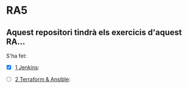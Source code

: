 # RA5

## Aquest repositori tindrà els exercicis d'aquest RA...

S'ha fet:

 - [x] [1 Jenkins](git@github.com:pps10219513/jenkins.git):
 - [ ] [2 Terraform & Ansible](./RA5/RA5_2/):


